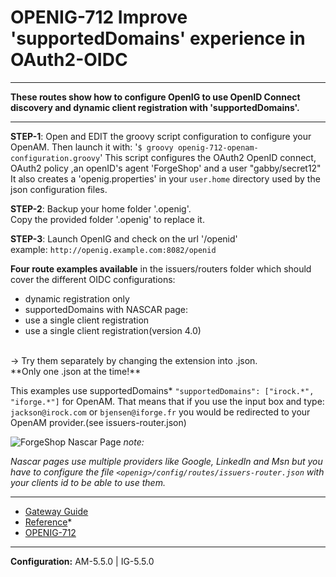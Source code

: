 OPENIG-712 Improve 'supportedDomains' experience in OAuth2-OIDC
======
----------

**These routes show how to configure OpenIG to use OpenID Connect discovery and dynamic client registration with 'supportedDomains'.**

----------

**STEP-1**: Open and EDIT the groovy script configuration to configure your OpenAM. Then launch it with:
        '`$ groovy openig-712-openam-configuration.groovy`'
        This script configures the OAuth2 OpenID connect, OAuth2 policy ,an openID's agent 'ForgeShop' and
        a user "gabby/secret12"
        <br> It also creates a 'openig.properties' in your `user.home` directory used by the json configuration files.
  
**STEP-2**: Backup your home folder '.openig'. <br>
            Copy the provided folder '.openig' to replace it.

**STEP-3**: Launch OpenIG and check on the url '<openig-url>/openid' <br>
            example: `http://openig.example.com:8082/openid`

**Four route examples available** in the issuers/routers folder which should cover the different OIDC configurations:<br>
- dynamic registration only
- supportedDomains with NASCAR page:
- use a single client registration
- use a single client registration(version 4.0)
<br>
-> Try them separately by changing the extension into .json. 
<br>
**Only one .json at the time!**
  
This examples use supportedDomains* `"supportedDomains": ["irock.*", "iforge.*"]` for OpenAM.
That means that if you use the input box and type: `jackson@irock.com` or `bjensen@iforge.fr` you would be redirected to your OpenAM provider.(see issuers-router.json)


![ForgeShop Nascar Page](https://raw.githubusercontent.com/openig-contrib/script-util-for-openig/master/media/forgeshop_nascarpage.png)
_note:_ 

*Nascar pages use multiple providers like Google, LinkedIn and Msn but you have to configure the file `<openig>/config/routes/issuers-router.json` with your clients id to be able to use them.*

----------
* [Gateway Guide](http://openig.forgerock.org/doc/bootstrap/gateway-guide/index.html#chap-oauth2-client)
* [Reference](http://openig.forgerock.org/doc/bootstrap/reference/index.html#Issuer)*
* [OPENIG-712](https://bugster.forgerock.org/jira/browse/OPENIG-712)

----------

**Configuration:** AM-5.5.0 | IG-5.5.0

